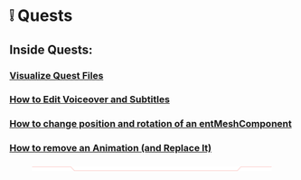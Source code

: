 # ❕ Quests

## Inside Quests:

### [Visualize Quest Files](visualize-quest-files.md)

### [How to Edit Voiceover and Subtitles ](../../for-mod-creators/modding-guides/quest/how-to-edit-voiceover-and-subtitles-in-a-quest..md)

### [How to change position and rotation of an entMeshComponent](how-to-change-position-and-rotation-of-an-entmeshcomponent.md)

### [How to remove an Animation (and Replace It)](how-to-remove-an-animation-and-potentially-replace-it.md)

<figure><img src="../../.gitbook/assets/Type=Up.png" alt=""><figcaption></figcaption></figure>


